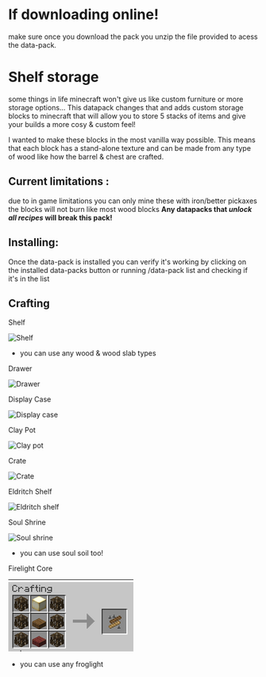 # If downloading online!

make sure once you download the pack you unzip the file provided to acess the data-pack. 

# Shelf storage

some things in life minecraft won't give us like custom furniture or more storage options... This datapack changes that and adds custom storage blocks to minecraft that will allow you to store 5 stacks of items and give your builds a more cosy & custom feel!

I wanted to make these blocks in the most vanilla way possible. This means that each block has a stand-alone texture and can be made from any type of wood like how the barrel & chest are crafted. 

## Current limitations :
due to in game limitations you can only mine these with iron/better pickaxes
the blocks will not burn like most wood blocks
**Any datapacks that _unlock all recipes_ will break this pack!**

## Installing:
Once the data-pack is installed you can verify it's working by clicking on the installed data-packs button or running /data-pack list and checking if it's in the list

## Crafting

Shelf

![Shelf](https://static.planetminecraft.com/files/image/minecraft/texture-pack/2022/060/15426631-shelf_l.jpg)
- you can use any wood & wood slab types

Drawer

![Drawer](https://static.planetminecraft.com/files/image/minecraft/texture-pack/2022/060/15426623-drawer_l.jpg)

Display Case

![Display case](https://static.planetminecraft.com/files/image/minecraft/texture-pack/2022/060/15426624-display_l.jpg)

Clay Pot

![Clay pot](https://static.planetminecraft.com/files/image/minecraft/texture-pack/2022/060/15426625-clay_l.jpg)

Crate

![Crate](https://static.planetminecraft.com/files/image/minecraft/texture-pack/2022/060/15426626-crate_l.jpg)

Eldritch Shelf

![Eldritch shelf](https://static.planetminecraft.com/files/image/minecraft/texture-pack/2022/060/15426627-eldritch_l.jpg)

Soul Shrine

![Soul shrine](https://static.planetminecraft.com/files/image/minecraft/texture-pack/2022/060/15426628-soul_l.jpg)
- you can use soul soil too!

Firelight Core

![Firelight core](https://raw.githubusercontent.com/technodono/Datapacks/main/Shelf%20Storage/craft_firelight.png)
- you can use any froglight
